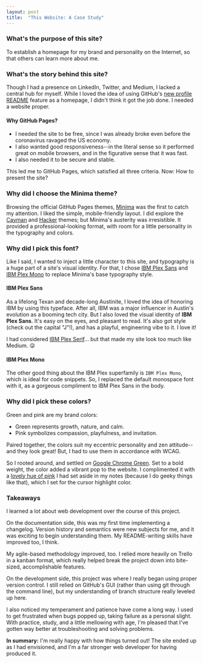 ```yaml
---
layout: post
title:  "This Website: A Case Study"
---
```

### What's the purpose of this site?
To establish a homepage for my brand and personality on the Internet, so that others can learn more about me.

### What's the story behind this site?
Though I had a presence on LinkedIn, Twitter, and Medium, I lacked a central hub for myself. While I loved the idea of using GitHub's [new profile README](https://docs.github.com/en/free-pro-team@latest/github/setting-up-and-managing-your-github-profile/managing-your-profile-readme) feature as a homepage, I didn't think it got the job done. I needed a website proper.

#### Why GitHub Pages?
- I needed the site to be free, since I was already broke even before the coronavirus ravaged the US economy. 
- I also wanted good responsiveness--in the literal sense so it performed great on mobile browsers, and in the figurative sense that it was fast.
- I also needed it to be secure and stable.

This led me to GitHub Pages, which satisfied all three criteria. Now: How to present the site?

### Why did I choose the Minima theme?
Browsing the official GitHub Pages themes, [Minima](https://github.com/jekyll/minima) was the first to catch my attention. I liked the simple, mobile-friendly layout. I did explore the [Cayman](https://github.com/pages-themes/cayman) and [Hacker](https://github.com/pages-themes/hacker) themes; but Minima's austerity was irresistible. It provided a professional-looking format, with room for a little personality in the typography and colors.

### Why did I pick this font?
Like I said, I wanted to inject a little character to this site, and typography is a huge part of a site's visual identity. For that, I chose [IBM Plex Sans](https://fonts.google.com/specimen/IBM+Plex+Sans) and [IBM Plex Mono](https://fonts.google.com/specimen/IBM+Plex+Mono) to replace Minima's base typography style.

#### IBM Plex Sans
As a lifelong Texan and decade-long Austinite, I loved the idea of honoring IBM by using this typeface. After all, IBM was a major influencer in Austin's evolution as a booming tech city. But I also loved the visual identity of **IBM Plex Sans**. It's easy on the eyes, and pleasant to read. It's also got style (check out the capital "J"!), and has a playful, engineering vibe to it. I love it!

I had considered [IBM Plex Serif](https://fonts.google.com/specimen/IBM+Plex+Serif)... but that made my site look too much like Medium. 😜

#### IBM Plex Mono
The other good thing about the IBM Plex superfamily is `IBM Plex Mono`, which is ideal for code snippets. So, I replaced the default monospace font with it, as a gorgeous compliment to IBM Plex Sans in the body.

### Why did I pick these colors?
Green and pink are my brand colors:
- Green represents growth, nature, and calm.
- Pink symbolizes compassion, playfulness, and invitation.

Paired together, the colors suit my eccentric personality and zen attitude--and they look great! But, I had to use them in accordance with WCAG. 

So I rooted around, and settled on [Google Chrome Green](https://encycolorpedia.com/1aa260). Set to a bold weight, the color added a vibrant pop to the website. I complimented it with a [lovely hue of pink](https://encycolorpedia.com/ff90b6) I had set aside in my notes (because I do geeky things like that), which I set for the cursor highlight color.

### Takeaways
I learned a lot about web development over the course of this project. 

On the documentation side, this was my first time implementing a changelog. Version history and semantics were new subjects for me, and it was exciting to begin understanding them. My README-writing skills have improved too, I think.

My agile-based methodology improved, too. I relied more heavily on Trello in a kanban format, which really helped break the project down into bite-sized, accomplishable features.

On the development side, this project was where I really began using proper version control. I still relied on GitHub's GUI (rather than using git through the command line), but my understanding of branch structure really leveled up here. 

I also noticed my temperament and patience have come a long way. I used to get frustrated when bugs popped up, taking failure as a personal slight. With practice, study, and a little mellowing with age, I'm pleased that I've gotten way better at troubleshooting and solving problems.

**In summary:** I'm really happy with how things turned out! The site ended up as I had envisioned, and I'm a far stronger web developer for having produced it.

